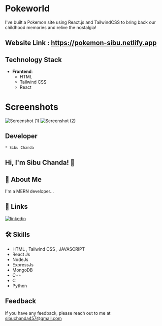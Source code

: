 
# Pokeworld

I've built a Pokemon site using React.js and TailwindCSS to bring back our childhood memories and relive the nostalgia!
 
## Website Link : https://pokemon-sibu.netlify.app

## Technology Stack

- **Frontend**: 
  - HTML
  - Tailwind CSS
  - React
 

 # Screenshots
![Screenshot (1)](https://github.com/user-attachments/assets/e05bd506-7ec4-4809-a907-b8584350b391)
![Screenshot (2)](https://github.com/user-attachments/assets/d4c11fd0-dec2-44ab-82d1-8b92de825deb)




## Developer
    * Sibu Chanda

## Hi, I'm Sibu Chanda! 👋


## 🚀 About Me
I'm a MERN developer...


## 🔗 Links
[![linkedin](https://img.shields.io/badge/linkedin-0A66C2?style=for-the-badge&logo=linkedin&logoColor=white)](https://www.linkedin.com/)


## 🛠 Skills
* HTML , Tailwind CSS , JAVASCRIPT
* React Js
* NodeJs
* ExpressJs
* MongoDB
* C++
* C
* Python

## Feedback

If you have any feedback, please reach out to me at sibuchanda457@gmail.com

